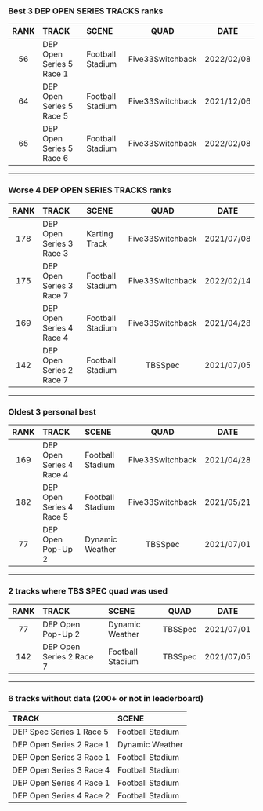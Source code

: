 ### Best 3 DEP OPEN SERIES TRACKS ranks
|RANK|TRACK|SCENE|QUAD|DATE|
|:---:|:---|:---|:---:|:---:|
|56|DEP Open Series 5 Race 1|Football Stadium|Five33Switchback|2022/02/08|
|64|DEP Open Series 5 Race 5|Football Stadium|Five33Switchback|2021/12/06|
|65|DEP Open Series 5 Race 6|Football Stadium|Five33Switchback|2022/02/08|
---
### Worse 4 DEP OPEN SERIES TRACKS ranks
|RANK|TRACK|SCENE|QUAD|DATE|
|:---:|:---|:---|:---:|:---:|
|178|DEP Open Series 3 Race 3|Karting Track|Five33Switchback|2021/07/08|
|175|DEP Open Series 3 Race 7|Football Stadium|Five33Switchback|2022/02/14|
|169|DEP Open Series 4 Race 4|Football Stadium|Five33Switchback|2021/04/28|
|142|DEP Open Series 2 Race 7|Football Stadium|TBSSpec|2021/07/05|
---
### Oldest 3 personal best
|RANK|TRACK|SCENE|QUAD|DATE|
|:---:|:---|:---|:---:|:---:|
|169|DEP Open Series 4 Race 4|Football Stadium|Five33Switchback|2021/04/28|
|182|DEP Open Series 4 Race 5|Football Stadium|Five33Switchback|2021/05/21|
|77|DEP Open Pop-Up 2|Dynamic Weather|TBSSpec|2021/07/01|
---
### 2 tracks where TBS SPEC quad was used
|RANK|TRACK|SCENE|QUAD|DATE|
|:---:|:---|:---|:---:|:---:|
|77|DEP Open Pop-Up 2|Dynamic Weather|TBSSpec|2021/07/01|
|142|DEP Open Series 2 Race 7|Football Stadium|TBSSpec|2021/07/05|
---
### 6 tracks without data (200+ or not in leaderboard)
|TRACK|SCENE|
|:---|:---|
|DEP Spec Series 1 Race 5|Football Stadium|
|DEP Open Series 2 Race 1|Dynamic Weather|
|DEP Open Series 3 Race 1|Football Stadium|
|DEP Open Series 3 Race 4|Football Stadium|
|DEP Open Series 4 Race 1|Football Stadium|
|DEP Open Series 4 Race 2|Football Stadium|
